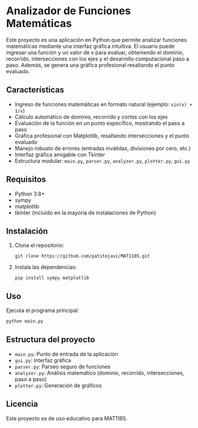
# Analizador de Funciones Matemáticas

Este proyecto es una aplicación en Python que permite analizar funciones matemáticas mediante una interfaz gráfica intuitiva. El usuario puede ingresar una función y un valor de x para evaluar, obteniendo el dominio, recorrido, intersecciones con los ejes y el desarrollo computacional paso a paso. Además, se genera una gráfica profesional resaltando el punto evaluado.

## Características
- Ingreso de funciones matemáticas en formato natural (ejemplo: `sin(x) + 1/x`)
- Cálculo automático de dominio, recorrido y cortes con los ejes
- Evaluación de la función en un punto específico, mostrando el paso a paso
- Gráfica profesional con Matplotlib, resaltando intersecciones y el punto evaluado
- Manejo robusto de errores (entradas inválidas, divisiones por cero, etc.)
- Interfaz gráfica amigable con Tkinter
- Estructura modular: `main.py`, `parser.py`, `analyzer.py`, `plotter.py`, `gui.py`

## Requisitos
- Python 3.8+
- sympy
- matplotlib
- tkinter (incluido en la mayoría de instalaciones de Python)

## Instalación
1. Clona el repositorio:
   ```
   git clone https://github.com/patitojavi/MAT1185.git
   ```
2. Instala las dependencias:
   ```
   pip install sympy matplotlib
   ```

## Uso
Ejecuta el programa principal:
```bash
python main.py
```

## Estructura del proyecto
- `main.py`: Punto de entrada de la aplicación
- `gui.py`: Interfaz gráfica
- `parser.py`: Parseo seguro de funciones
- `analyzer.py`: Análisis matemático (dominio, recorrido, intersecciones, paso a paso)
- `plotter.py`: Generación de gráficos

## Licencia
Este proyecto es de uso educativo para MAT1185.
